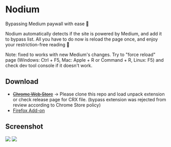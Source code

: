 # Nodium
Bypassing Medium paywall with ease 🎉

Nodium automatically detects if the site is powered by Medium, and add it to bypass list. All you have to do now is reload the page once, and enjoy your restriction-free reading 🤩

Note: fixed to works with new Medium's changes. Try to "force reload" page (Windows: Ctrl + F5, Mac: Apple + R or Command + R, Linux: F5) and check dev tool console if it doesn't work.

## Download

- ~~[Chrome Web Store](https://chrome.google.com/webstore/detail/nodium/egbbkobkjhplmjkhiigidfppcjljickb)~~ -> Please clone this repo and load unpack extension or check release page for CRX file. (bypass extension was rejected from review according to Chrome Store policy)
- [Firefox Add-on](https://addons.mozilla.org/en-US/firefox/addon/nodium/)

## Screenshot

![](https://i.imgur.com/UxpPQgV.png)
![](https://i.imgur.com/3pr88Ue.png)
